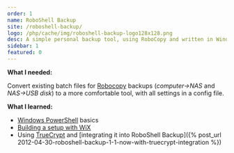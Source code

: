 ```yaml
---
order: 1
name: RoboShell Backup
site: /roboshell-backup/
logo: /php/cache/img/roboshell-backup-logo128x128.png
desc: A simple personal backup tool, using RoboCopy and written in Windows Powershell
sidebar: 1
featured: 0
---
```


**What I needed:**

Convert existing batch files for [Robocopy](http://en.wikipedia.org/wiki/Robocopy) backups (*computer→NAS* and *NAS→USB disk*) to a more comfortable tool, with all settings in a config file.

**What I learned:**

- [Windows PowerShell](http://en.wikipedia.org/wiki/Windows_PowerShell) basics
- [Building a setup with WiX](http://wixtoolset.org/)
- Using [TrueCrypt](http://en.wikipedia.org/wiki/TrueCrypt) and [integrating it into RoboShell Backup]({% post_url 2012-04-30-roboshell-backup-1-1-now-with-truecrypt-integration %})
